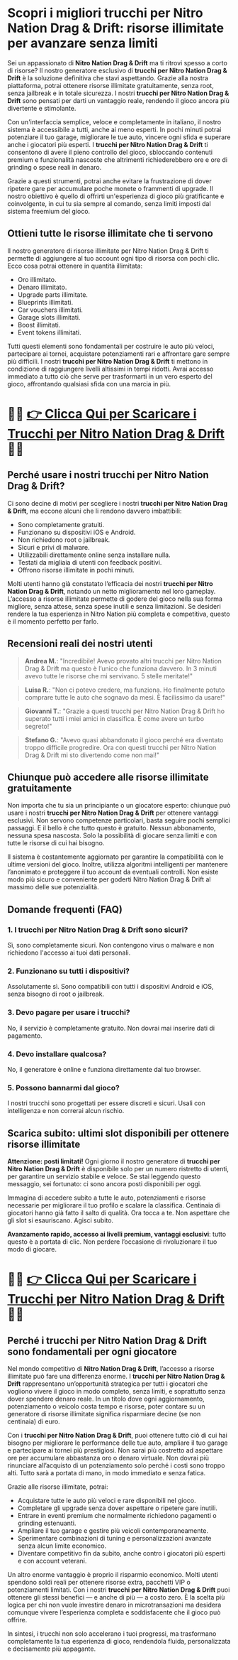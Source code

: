 <h1>Scopri i migliori trucchi per Nitro Nation Drag & Drift: risorse illimitate per avanzare senza limiti</h1>

<p>Sei un appassionato di <strong>Nitro Nation Drag & Drift</strong> ma ti ritrovi spesso a corto di risorse? Il nostro generatore esclusivo di <strong>trucchi per Nitro Nation Drag & Drift</strong> è la soluzione definitiva che stavi aspettando. Grazie alla nostra piattaforma, potrai ottenere risorse illimitate gratuitamente, senza root, senza jailbreak e in totale sicurezza. I nostri <strong>trucchi per Nitro Nation Drag & Drift</strong> sono pensati per darti un vantaggio reale, rendendo il gioco ancora più divertente e stimolante.</p>

<p>Con un'interfaccia semplice, veloce e completamente in italiano, il nostro sistema è accessibile a tutti, anche ai meno esperti. In pochi minuti potrai potenziare il tuo garage, migliorare le tue auto, vincere ogni sfida e superare anche i giocatori più esperti. I <strong>trucchi per Nitro Nation Drag & Drift</strong> ti consentono di avere il pieno controllo del gioco, sbloccando contenuti premium e funzionalità nascoste che altrimenti richiederebbero ore e ore di grinding o spese reali in denaro.</p>

<p>Grazie a questi strumenti, potrai anche evitare la frustrazione di dover ripetere gare per accumulare poche monete o frammenti di upgrade. Il nostro obiettivo è quello di offrirti un'esperienza di gioco più gratificante e coinvolgente, in cui tu sia sempre al comando, senza limiti imposti dal sistema freemium del gioco.</p>

<h2>Ottieni tutte le risorse illimitate che ti servono</h2>

<p>Il nostro generatore di risorse illimitate per Nitro Nation Drag & Drift ti permette di aggiungere al tuo account ogni tipo di risorsa con pochi clic. Ecco cosa potrai ottenere in quantità illimitata:</p>

<ul>
  <li>Oro illimitato.</li>
  <li>Denaro illimitato.</li>
  <li>Upgrade parts illimitate.</li>
  <li>Blueprints illimitati.</li>
  <li>Car vouchers illimitati.</li>
  <li>Garage slots illimitati.</li>
  <li>Boost illimitati.</li>
  <li>Event tokens illimitati.</li>
</ul>

<p>Tutti questi elementi sono fondamentali per costruire le auto più veloci, partecipare ai tornei, acquistare potenziamenti rari e affrontare gare sempre più difficili. I nostri <strong>trucchi per Nitro Nation Drag & Drift</strong> ti mettono in condizione di raggiungere livelli altissimi in tempi ridotti. Avrai accesso immediato a tutto ciò che serve per trasformarti in un vero esperto del gioco, affrontando qualsiasi sfida con una marcia in più.</p>

# 🔴🔴 **[👉 Clicca Qui per Scaricare i Trucchi per Nitro Nation Drag & Drift](https://tinyurl.com/ludorando)** 🔴🔴

<h2>Perché usare i nostri trucchi per Nitro Nation Drag & Drift?</h2>

<p>Ci sono decine di motivi per scegliere i nostri <strong>trucchi per Nitro Nation Drag & Drift</strong>, ma eccone alcuni che li rendono davvero imbattibili:</p>

<ul>
  <li>Sono completamente gratuiti.</li>
  <li>Funzionano su dispositivi iOS e Android.</li>
  <li>Non richiedono root o jailbreak.</li>
  <li>Sicuri e privi di malware.</li>
  <li>Utilizzabili direttamente online senza installare nulla.</li>
  <li>Testati da migliaia di utenti con feedback positivi.</li>
  <li>Offrono risorse illimitate in pochi minuti.</li>
</ul>

<p>Molti utenti hanno già constatato l’efficacia dei nostri <strong>trucchi per Nitro Nation Drag & Drift</strong>, notando un netto miglioramento nel loro gameplay. L’accesso a risorse illimitate permette di godere del gioco nella sua forma migliore, senza attese, senza spese inutili e senza limitazioni. Se desideri rendere la tua esperienza in Nitro Nation più completa e competitiva, questo è il momento perfetto per farlo.</p>

<h2>Recensioni reali dei nostri utenti</h2>

<blockquote>
  <p><strong>Andrea M.</strong>: "Incredibile! Avevo provato altri trucchi per Nitro Nation Drag & Drift ma questo è l’unico che funziona davvero. In 3 minuti avevo tutte le risorse che mi servivano. 5 stelle meritate!"</p>
</blockquote>

<blockquote>
  <p><strong>Luisa R.</strong>: "Non ci potevo credere, ma funziona. Ho finalmente potuto comprare tutte le auto che sognavo da mesi. È facilissimo da usare!"</p>
</blockquote>

<blockquote>
  <p><strong>Giovanni T.</strong>: "Grazie a questi trucchi per Nitro Nation Drag & Drift ho superato tutti i miei amici in classifica. È come avere un turbo segreto!"</p>
</blockquote>

<blockquote>
  <p><strong>Stefano G.</strong>: "Avevo quasi abbandonato il gioco perché era diventato troppo difficile progredire. Ora con questi trucchi per Nitro Nation Drag & Drift mi sto divertendo come non mai!"</p>
</blockquote>

<h2>Chiunque può accedere alle risorse illimitate gratuitamente</h2>

<p>Non importa che tu sia un principiante o un giocatore esperto: chiunque può usare i nostri <strong>trucchi per Nitro Nation Drag & Drift</strong> per ottenere vantaggi esclusivi. Non servono competenze particolari, basta seguire pochi semplici passaggi. E il bello è che tutto questo è gratuito. Nessun abbonamento, nessuna spesa nascosta. Solo la possibilità di giocare senza limiti e con tutte le risorse di cui hai bisogno.</p>

<p>Il sistema è costantemente aggiornato per garantire la compatibilità con le ultime versioni del gioco. Inoltre, utilizza algoritmi intelligenti per mantenere l’anonimato e proteggere il tuo account da eventuali controlli. Non esiste modo più sicuro e conveniente per goderti Nitro Nation Drag & Drift al massimo delle sue potenzialità.</p>

<h2>Domande frequenti (FAQ)</h2>

<h3>1. I trucchi per Nitro Nation Drag & Drift sono sicuri?</h3>
<p>Sì, sono completamente sicuri. Non contengono virus o malware e non richiedono l'accesso ai tuoi dati personali.</p>

<h3>2. Funzionano su tutti i dispositivi?</h3>
<p>Assolutamente sì. Sono compatibili con tutti i dispositivi Android e iOS, senza bisogno di root o jailbreak.</p>

<h3>3. Devo pagare per usare i trucchi?</h3>
<p>No, il servizio è completamente gratuito. Non dovrai mai inserire dati di pagamento.</p>

<h3>4. Devo installare qualcosa?</h3>
<p>No, il generatore è online e funziona direttamente dal tuo browser.</p>

<h3>5. Possono bannarmi dal gioco?</h3>
<p>I nostri trucchi sono progettati per essere discreti e sicuri. Usali con intelligenza e non correrai alcun rischio.</p>

<h2>Scarica subito: ultimi slot disponibili per ottenere risorse illimitate</h2>

<p><strong>Attenzione: posti limitati!</strong> Ogni giorno il nostro generatore di <strong>trucchi per Nitro Nation Drag & Drift</strong> è disponibile solo per un numero ristretto di utenti, per garantire un servizio stabile e veloce. Se stai leggendo questo messaggio, sei fortunato: ci sono ancora posti disponibili per oggi.</p>

<p>Immagina di accedere subito a tutte le auto, potenziamenti e risorse necessarie per migliorare il tuo profilo e scalare la classifica. Centinaia di giocatori hanno già fatto il salto di qualità. Ora tocca a te. Non aspettare che gli slot si esauriscano. Agisci subito.</p>

<p><strong>Avanzamento rapido, accesso ai livelli premium, vantaggi esclusivi</strong>: tutto questo è a portata di clic. Non perdere l’occasione di rivoluzionare il tuo modo di giocare.</p>

# 🔴🔴 **[👉 Clicca Qui per Scaricare i Trucchi per Nitro Nation Drag & Drift](https://tinyurl.com/ludorando)** 🔴🔴

<h2>Perché i trucchi per Nitro Nation Drag & Drift sono fondamentali per ogni giocatore</h2>

<p>Nel mondo competitivo di <strong>Nitro Nation Drag & Drift</strong>, l’accesso a risorse illimitate può fare una differenza enorme. I <strong>trucchi per Nitro Nation Drag & Drift</strong> rappresentano un’opportunità strategica per tutti i giocatori che vogliono vivere il gioco in modo completo, senza limiti, e soprattutto senza dover spendere denaro reale. In un titolo dove ogni aggiornamento, potenziamento o veicolo costa tempo e risorse, poter contare su un generatore di risorse illimitate significa risparmiare decine (se non centinaia) di euro.</p>

<p>Con i <strong>trucchi per Nitro Nation Drag & Drift</strong>, puoi ottenere tutto ciò di cui hai bisogno per migliorare le performance delle tue auto, ampliare il tuo garage e partecipare ai tornei più prestigiosi. Non sarai più costretto ad aspettare ore per accumulare abbastanza oro o denaro virtuale. Non dovrai più rinunciare all’acquisto di un potenziamento solo perché i costi sono troppo alti. Tutto sarà a portata di mano, in modo immediato e senza fatica.</p>

<p>Grazie alle risorse illimitate, potrai:</p>

<ul>
  <li>Acquistare tutte le auto più veloci e rare disponibili nel gioco.</li>
  <li>Completare gli upgrade senza dover aspettare o ripetere gare inutili.</li>
  <li>Entrare in eventi premium che normalmente richiedono pagamenti o grinding estenuanti.</li>
  <li>Ampliare il tuo garage e gestire più veicoli contemporaneamente.</li>
  <li>Sperimentare combinazioni di tuning e personalizzazioni avanzate senza alcun limite economico.</li>
  <li>Diventare competitivo fin da subito, anche contro i giocatori più esperti e con account veterani.</li>
</ul>

<p>Un altro enorme vantaggio è proprio il risparmio economico. Molti utenti spendono soldi reali per ottenere risorse extra, pacchetti VIP o potenziamenti limitati. Con i nostri <strong>trucchi per Nitro Nation Drag & Drift</strong> puoi ottenere gli stessi benefici — e anche di più — a costo zero. È la scelta più logica per chi non vuole investire denaro in microtransazioni ma desidera comunque vivere l’esperienza completa e soddisfacente che il gioco può offrire.</p>

<p>In sintesi, i trucchi non solo accelerano i tuoi progressi, ma trasformano completamente la tua esperienza di gioco, rendendola fluida, personalizzata e decisamente più appagante.</p>
